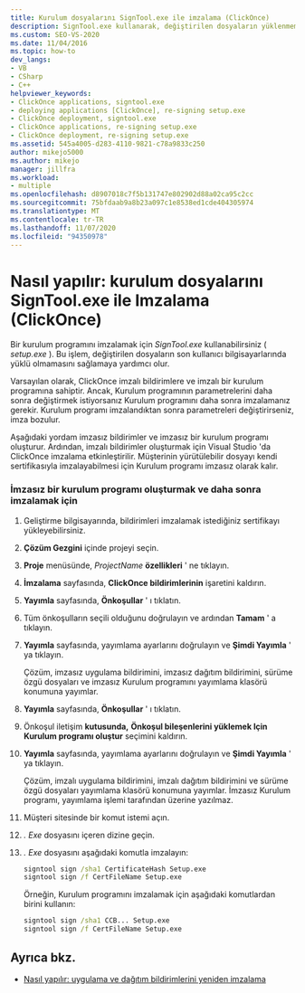 ```yaml
---
title: Kurulum dosyalarını SignTool.exe ile imzalama (ClickOnce)
description: SignTool.exe kullanarak, değiştirilen dosyaların yüklenmemesini sağlamaya yardımcı olan ClickOnce uygulamalarına yönelik bir kurulum programını nasıl imzalayacağınızı öğrenin.
ms.custom: SEO-VS-2020
ms.date: 11/04/2016
ms.topic: how-to
dev_langs:
- VB
- CSharp
- C++
helpviewer_keywords:
- ClickOnce applications, signtool.exe
- deploying applications [ClickOnce], re-signing setup.exe
- ClickOnce deployment, signtool.exe
- ClickOnce applications, re-signing setup.exe
- ClickOnce deployment, re-signing setup.exe
ms.assetid: 545a4005-d283-4110-9821-c78a9833c250
author: mikejo5000
ms.author: mikejo
manager: jillfra
ms.workload:
- multiple
ms.openlocfilehash: d8907018c7f5b131747e802902d88a02ca95c2cc
ms.sourcegitcommit: 75bfdaab9a8b23a097c1e8538ed1cde404305974
ms.translationtype: MT
ms.contentlocale: tr-TR
ms.lasthandoff: 11/07/2020
ms.locfileid: "94350978"
---
```

# <a name="how-to-sign-setup-files-with-signtoolexe-clickonce"></a>Nasıl yapılır: kurulum dosyalarını SignTool.exe ile Imzalama (ClickOnce)
Bir kurulum programını imzalamak için *SignTool.exe* kullanabilirsiniz ( *setup.exe* ). Bu işlem, değiştirilen dosyaların son kullanıcı bilgisayarlarında yüklü olmamasını sağlamaya yardımcı olur.

 Varsayılan olarak, ClickOnce imzalı bildirimlere ve imzalı bir kurulum programına sahiptir. Ancak, Kurulum programının parametrelerini daha sonra değiştirmek istiyorsanız Kurulum programını daha sonra imzalamanız gerekir. Kurulum programı imzalandıktan sonra parametreleri değiştirirseniz, imza bozulur.

 Aşağıdaki yordam imzasız bildirimler ve imzasız bir kurulum programı oluşturur. Ardından, imzalı bildirimler oluşturmak için Visual Studio 'da ClickOnce imzalama etkinleştirilir. Müşterinin yürütülebilir dosyayı kendi sertifikasıyla imzalayabilmesi için Kurulum programı imzasız olarak kalır.

### <a name="to-generate-an-unsigned-setup-program-and-sign-later"></a>İmzasız bir kurulum programı oluşturmak ve daha sonra imzalamak için

1. Geliştirme bilgisayarında, bildirimleri imzalamak istediğiniz sertifikayı yükleyebilirsiniz.

2. **Çözüm Gezgini** içinde projeyi seçin.

3. **Proje** menüsünde, *ProjectName* **özellikleri** ' ne tıklayın.

4. **İmzalama** sayfasında, **ClickOnce bildirimlerinin** işaretini kaldırın.

5. **Yayımla** sayfasında, **Önkoşullar** ' ı tıklatın.

6. Tüm önkoşulların seçili olduğunu doğrulayın ve ardından **Tamam** ' a tıklayın.

7. **Yayımla** sayfasında, yayımlama ayarlarını doğrulayın ve **Şimdi Yayımla** ' ya tıklayın.

     Çözüm, imzasız uygulama bildirimini, imzasız dağıtım bildirimini, sürüme özgü dosyaları ve imzasız Kurulum programını yayımlama klasörü konumuna yayımlar.

8. **Yayımla** sayfasında, **Önkoşullar** ' ı tıklatın.

9. Önkoşul iletişim **kutusunda,** **Önkoşul bileşenlerini yüklemek Için Kurulum programı oluştur** seçimini kaldırın.

10. **Yayımla** sayfasında, yayımlama ayarlarını doğrulayın ve **Şimdi Yayımla** ' ya tıklayın.

     Çözüm, imzalı uygulama bildirimini, imzalı dağıtım bildirimini ve sürüme özgü dosyaları yayımlama klasörü konumuna yayımlar. İmzasız Kurulum programı, yayımlama işlemi tarafından üzerine yazılmaz.

11. Müşteri sitesinde bir komut istemi açın.

12. *. Exe* dosyasını içeren dizine geçin.

13. *. Exe* dosyasını aşağıdaki komutla imzalayın:

    ```cmd
    signtool sign /sha1 CertificateHash Setup.exe
    signtool sign /f CertFileName Setup.exe
    ```

     Örneğin, Kurulum programını imzalamak için aşağıdaki komutlardan birini kullanın:

    ```cmd
    signtool sign /sha1 CCB... Setup.exe
    signtool sign /f CertFileName Setup.exe
    ```

## <a name="see-also"></a>Ayrıca bkz.
- [Nasıl yapılır: uygulama ve dağıtım bildirimlerini yeniden imzalama](../deployment/how-to-re-sign-application-and-deployment-manifests.md)
